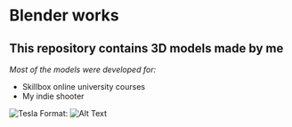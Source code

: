 # Blender works
## This repository contains 3D models made by me
_Most of the models were developed for:_
* Skillbox online university courses
* My indie shooter

![Tesla](/images/logo.png)
Format: ![Alt Text](url)
